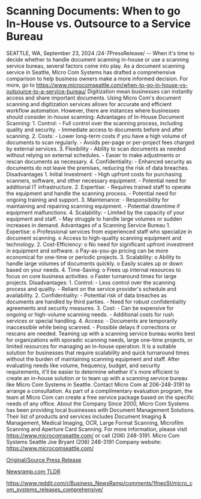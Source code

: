 # Scanning Documents: When to go In-House vs. Outsource to a Service Bureau

SEATTLE, WA, September 23, 2024 /24-7PressRelease/ -- When it's time to decide whether to handle document scanning in-house or use a scanning service bureau, several factors come into play. As a document scanning service in Seattle, Micro Com Systems has drafted a comprehensive comparison to help business owners make a more informed decision. For more, go to https://www.microcomseattle.com/when-to-go-in-house-vs-outsource-to-a-service-bureau/  Digitization mean businesses can instantly access and share important documents. Using Micro Com's document scanning and digitization services allows for accurate and efficient workflow automation. However, there are instances where businesses should consider in-house scanning:  Advantages of In-House Document Scanning:  1.	Control: - Full control over the scanning process, including quality and security. - Immediate access to documents before and after scanning.  2.	Costs: - Lower long-term costs if you have a high volume of documents to scan regularly. - Avoids per-page or per-project fees charged by external services.  3.	Flexibility - Ability to scan documents as needed without relying on external schedules. - Easier to make adjustments or rescan documents as necessary.  4.	Confidentiality: - Enhanced security as documents do not leave the premises, reducing the risk of data breaches. Disadvantages  1.	Initial Investment: - High upfront costs for purchasing scanners, software, and other necessary equipment. - Potential need for additional IT infrastructure.  2.	Expertise: - Requires trained staff to operate the equipment and handle the scanning process. - Potential need for ongoing training and support.  3.	Maintenance: - Responsibility for maintaining and repairing scanning equipment. - Potential downtime if equipment malfunctions.  4.	Scalability: - Limited by the capacity of your equipment and staff. - May struggle to handle large volumes or sudden increases in demand.  Advantages of a Scanning Service Bureau  1.	Expertise: o	Professional services from experienced staff who specialize in document scanning. o	Access to high-quality scanning equipment and technology.  2.	Cost-Efficiency: o	No need for significant upfront investment in equipment and software. o	Pay-as-you-go pricing can be more economical for one-time or periodic projects.  3.	Scalability: o	Ability to handle large volumes of documents quickly. o	Easily scales up or down based on your needs.  4.	Time-Saving: o	Frees up internal resources to focus on core business activities. o	Faster turnaround times for large projects.  Disadvantages:  1.	Control: - Less control over the scanning process and quality. - Reliant on the service provider's schedule and availability.  2.	Confidentiality: - Potential risk of data breaches as documents are handled by third parties. - Need for robust confidentiality agreements and security measures.  3.	Cost: - Can be expensive for ongoing or high-volume scanning needs. - Additional costs for rush services or special handling.  4.	Access: - Documents are temporarily inaccessible while being scanned. - Possible delays if corrections or rescans are needed.  Teaming up with a scanning service bureau works best for organizations with sporadic scanning needs, large one-time projects, or limited resources for managing an in-house operation. It is a suitable solution for businesses that require scalability and quick turnaround times without the burden of maintaining scanning equipment and staff.  After evaluating needs like volume, frequency, budget, and security requirements, it'll be easier to determine whether it's more efficient to create an in-house solution or to team up with a scanning service bureau like Micro Com Systems in Seattle.  Contact Micro Com at 206-248-3191 to arrange a consultation. As part of a complimentary evaluation program, the team at Micro Com can create a free service package based on the specific needs of any office.  About the Company  Since 2000, Micro Com Systems has been providing local businesses with Document Management Solutions. Their list of products and services includes Document Imaging & Management, Medical Imaging, OCR, Large Format Scanning, Microfilm Scanning and Aperture Card Scanning.  For more information, please visit https://www.microcomseattle.com/ or call (206) 248-3191.  Micro Com Systems Seattle Joe Bryant (206) 248-3191 Company website: https://www.microcomseattle.com/ 

[Original/Source Press Release](https://www.24-7pressrelease.com/press-release/514563/scanning-documents-when-to-go-in-house-vs-outsource-to-a-service-bureau)
                    

[Newsramp.com TLDR](None) 

https://www.reddit.com/r/Business_NewsRamp/comments/1fneo5t/micro_com_systems_releases_comprehensive/